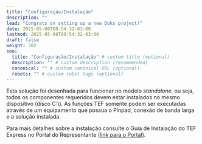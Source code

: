 ```yaml
---
title: "Configuração/Instalação"
description: ""
lead: "Congrats on setting up a new Doks project!"
date: 2025-05-08T08:54:32-03:00
lastmod: 2025-05-08T08:54:32-03:00
draft: false
weight: 302
seo:
  title: "Configuração/Instalação" # custom title (optional)
  description: "" # custom description (recommended)
  canonical: "" # custom canonical URL (optional)
  robots: "" # custom robot tags (optional)
---
```

Esta solução foi desenhada para funcionar no modelo *standalone*, ou seja, todos os componentes requeridos devem estar instalados no mesmo dispositivo (disco C:\\). As funções TEF somente podem ser executadas através de um equipamento que possua o Pinpad, conexão de banda larga e a solução instalada.

Para mais detalhes sobre a instalação consulte o Guia de Instalação do TEF Express no Portal do Representante <a href="https://portal.multipluscard.com.br/representante/diversos/download" target="_blank" rel="noopener noreferrer">(link para o Portal)</a>.
